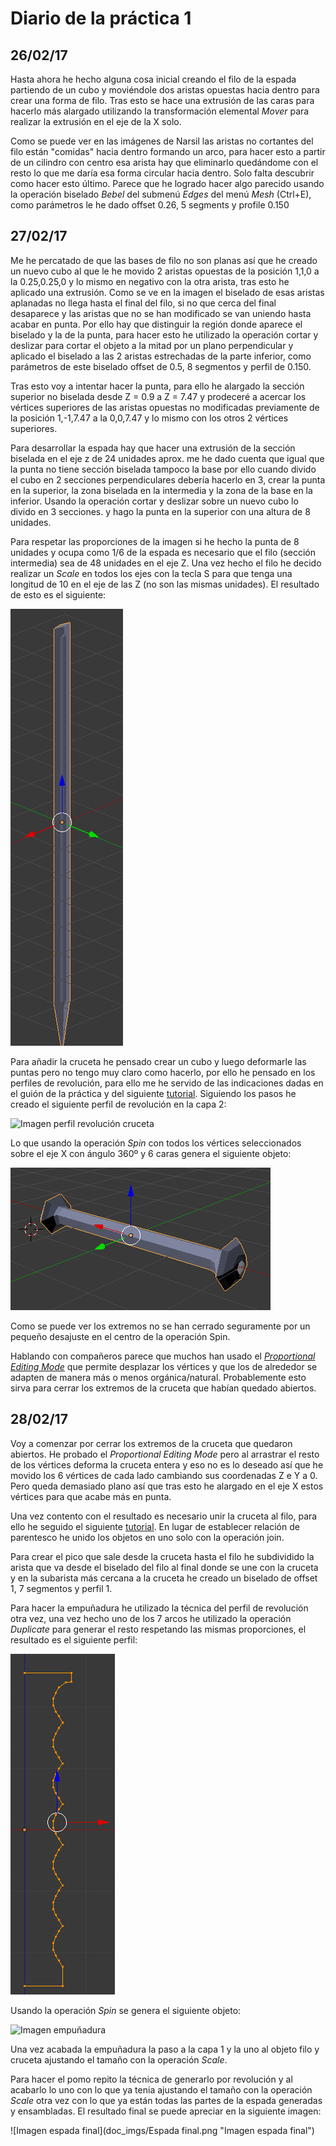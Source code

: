 # Diario de la práctica 1
## 26/02/17
Hasta ahora he hecho alguna cosa inicial creando el filo de la espada partiendo de un cubo y moviéndole dos aristas opuestas hacia dentro para crear una forma de filo. Tras esto se hace una extrusión de las caras para hacerlo más alargado utilizando la transformación elemental _Mover_ para realizar la extrusión en el eje de la X solo.

Como se puede ver en las imágenes de Narsil las aristas no cortantes del filo están "comidas" hacia dentro formando un arco, para hacer esto a partir de un cilindro con centro esa arista hay que eliminarlo quedándome con el resto lo que me daría esa forma circular hacia dentro. Solo falta descubrir como hacer esto último. Parece que he logrado hacer algo parecido usando la operación biselado _Bebel_ del submenú _Edges_ del menú _Mesh_ (Ctrl+E), como parámetros le he dado offset 0.26, 5 segments y profile 0.150

## 27/02/17

Me he percatado de que las bases de filo no son planas así que he creado un nuevo cubo al que le he movido 2 aristas opuestas de la posición 1,1,0 a la 0.25,0.25,0 y lo mismo en negativo con la otra arista, tras esto he aplicado una extrusión. Como se ve en la imagen el biselado de esas aristas aplanadas no llega hasta el final del filo, si no que cerca del final desaparece y las aristas que no se han modificado se van uniendo hasta acabar en punta. Por ello hay que distinguir la región donde aparece el biselado y la de la punta, para hacer esto he utilizado la operación cortar y deslizar para cortar el objeto a la mitad por un plano perpendicular y aplicado el biselado a las 2 aristas estrechadas de la parte inferior, como parámetros de este biselado offset de 0.5, 8 segmentos y perfil de 0.150.

Tras esto voy a intentar hacer la punta, para ello he alargado la sección superior no biselada desde Z = 0.9 a Z = 7.47 y prodeceré a acercar los vértices superiores de las aristas opuestas no modificadas previamente de la posición 1,-1,7.47 a la 0,0,7.47 y lo mismo con los otros 2 vértices superiores.

Para desarrollar la espada hay que hacer una extrusión de la sección biselada en el eje z de 24 unidades aprox. me he dado cuenta que igual que la punta no tiene sección biselada tampoco la base por ello cuando divido el cubo en 2 secciones perpendiculares debería hacerlo en 3, crear la punta en la superior, la zona biselada en la intermedia y la zona de la base en la inferior. Usando la operación cortar y deslizar sobre un nuevo cubo lo divido en 3 secciones. y hago la punta en la superior con una altura de 8 unidades.

Para respetar las proporciones de la imagen si he hecho la punta de 8 unidades y ocupa como 1/6 de la espada es necesario que el filo (sección intermedia) sea de 48 unidades en el eje Z. Una vez hecho el filo he decido realizar un _Scale_ en todos los ejes con la tecla S para que tenga una longitud de 10 en el eje de las Z (no son las mismas unidades). El resultado de esto es el siguiente:

 ![Imagen Filo](doc_imgs/Filo.png "Imagen Filo")

Para añadir la cruceta he pensado crear un cubo y luego deformarle las puntas pero no tengo muy claro como hacerlo, por ello he pensado en los perfiles de revolución, para ello me he servido de las indicaciones dadas en el guión de la práctica y del siguiente [tutorial](https://en.wikibooks.org/wiki/Blender_3D:_Noob_to_Pro/Creating_a_Simple_Hat). Siguiendo los pasos he creado el siguiente perfil de revolución en la capa 2:

 ![Imagen perfil revolución cruceta](doc_imgs/PerfilRevoluciónCruceta.png "Imagen perfil revolución cruceta")

Lo que usando la operación _Spin_ con todos los vértices seleccionados sobre el eje X con ángulo 360º y 6 caras genera el siguiente objeto:

  ![Imagen cruceta](doc_imgs/Cruceta.png "Imagen cruceta")

Como se puede ver los extremos no se han cerrado seguramente por un pequeño desajuste en el centro de la operación Spin.

Hablando con compañeros parece que muchos han usado el [_Proportional Editing Mode_](https://en.wikibooks.org/wiki/Blender_3D:_Noob_to_Pro/Mesh_Edit_Mode#Proportional_Editing) que permite desplazar los vértices y que los de alrededor se adapten de manera más o menos orgánica/natural. Probablemente esto sirva para cerrar los extremos de la cruceta que habían quedado abiertos.

## 28/02/17

Voy a comenzar por cerrar los extremos de la cruceta que quedaron abiertos. He probado el _Proportional Editing Mode_ pero al arrastrar el resto de los vértices deforma la cruceta entera y eso no es lo deseado así que he movido los 6 vértices de cada lado cambiando sus coordenadas Z e Y a 0. Pero queda demasiado plano así que tras esto he alargado en el eje X estos vértices para que acabe más en punta.

Una vez contento con el resultado es necesario unir la cruceta al filo, para ello he seguido el siguiente [tutorial](https://en.wikibooks.org/wiki/Blender_3D:_Noob_to_Pro/Putting_Hat_on_Person). En lugar de establecer relación de parentesco he unido los objetos en uno solo con la operación join.

Para crear el pico que sale desde la cruceta hasta el filo he subdividido la arista que va desde el biselado del filo al final donde se une con la cruceta y en la subarista más cercana a la cruceta he creado un biselado de offset 1, 7 segmentos y perfil 1.

Para hacer la empuñadura he utilizado la técnica del perfil de revolución otra vez, una vez hecho uno de los 7 arcos he utilizado la operación _Duplicate_ para generar el resto respetando las mismas proporciones, el resultado es el siguiente perfil:

![Imagen perfil revolución empuñadura](doc_imgs/PerfilRevoluciónEmpuñadura.png "Imagen perfil revolución empuñadura")

Usando la operación _Spin_ se genera el siguiente objeto:

![Imagen empuñadura](doc_imgs/Empuñadura.png "Imagen empuñadura")

Una vez acabada la empuñadura la paso a la capa 1 y la uno al objeto filo y cruceta ajustando el tamaño con la operación _Scale_.

Para hacer el pomo repito la técnica de generarlo por revolución y al acabarlo lo uno con lo que ya tenia ajustando el tamaño con la operación _Scale_ otra vez con lo que ya están todas las partes de la espada generadas y ensambladas. El resultado final se puede apreciar en la siguiente imagen:

![Imagen espada final](doc_imgs/Espada final.png "Imagen espada final")
